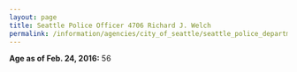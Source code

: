 ```yaml
---
layout: page
title: Seattle Police Officer 4706 Richard J. Welch
permalink: /information/agencies/city_of_seattle/seattle_police_department/copbook/4706/
---
```


**Age as of Feb. 24, 2016:** 56
